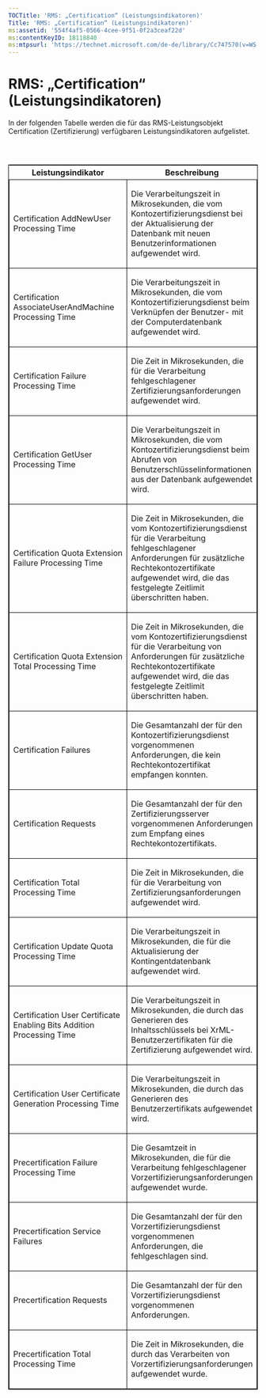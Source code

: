 ```yaml
---
TOCTitle: 'RMS: „Certification“ (Leistungsindikatoren)'
Title: 'RMS: „Certification“ (Leistungsindikatoren)'
ms:assetid: '554f4af5-0566-4cee-9f51-0f2a3ceaf22d'
ms:contentKeyID: 18118840
ms:mtpsurl: 'https://technet.microsoft.com/de-de/library/Cc747570(v=WS.10)'
---
```


RMS: „Certification“ (Leistungsindikatoren)
===========================================

In der folgenden Tabelle werden die für das RMS-Leistungsobjekt Certification (Zertifizierung) verfügbaren Leistungsindikatoren aufgelistet.

###  

<p> </p>
<table style="border:1px solid black;">
<colgroup>
<col width="50%" />
<col width="50%" />
</colgroup>
<thead>
<tr class="header">
<th>Leistungsindikator</th>
<th>Beschreibung</th>
</tr>
</thead>
<tbody>
<tr class="odd">
<td style="border:1px solid black;"><p>Certification AddNewUser Processing Time</p></td>
<td style="border:1px solid black;"><p>Die Verarbeitungszeit in Mikrosekunden, die vom Kontozertifizierungsdienst bei der Aktualisierung der Datenbank mit neuen Benutzerinformationen aufgewendet wird.</p></td>
</tr>  
<tr class="even">
<td style="border:1px solid black;"><p>Certification AssociateUserAndMachine Processing Time</p></td>
<td style="border:1px solid black;"><p>Die Verarbeitungszeit in Mikrosekunden, die vom Kontozertifizierungsdienst beim Verknüpfen der Benutzer- mit der Computerdatenbank aufgewendet wird.</p></td>
</tr>  
<tr class="odd">
<td style="border:1px solid black;"><p>Certification Failure Processing Time</p></td>
<td style="border:1px solid black;"><p>Die Zeit in Mikrosekunden, die für die Verarbeitung fehlgeschlagener Zertifizierungsanforderungen aufgewendet wird.</p></td>
</tr>  
<tr class="even">
<td style="border:1px solid black;"><p>Certification GetUser Processing Time</p></td>
<td style="border:1px solid black;"><p>Die Verarbeitungszeit in Mikrosekunden, die vom Kontozertifizierungsdienst beim Abrufen von Benutzerschlüsselinformationen aus der Datenbank aufgewendet wird.</p></td>
</tr>  
<tr class="odd">
<td style="border:1px solid black;"><p>Certification Quota Extension Failure Processing Time</p></td>
<td style="border:1px solid black;"><p>Die Zeit in Mikrosekunden, die vom Kontozertifizierungsdienst für die Verarbeitung fehlgeschlagener Anforderungen für zusätzliche Rechtekontozertifikate aufgewendet wird, die das festgelegte Zeitlimit überschritten haben.</p></td>
</tr>  
<tr class="even">
<td style="border:1px solid black;"><p>Certification Quota Extension Total Processing Time</p></td>
<td style="border:1px solid black;"><p>Die Zeit in Mikrosekunden, die vom Kontozertifizierungsdienst für die Verarbeitung von Anforderungen für zusätzliche Rechtekontozertifikate aufgewendet wird, die das festgelegte Zeitlimit überschritten haben.</p></td>
</tr>  
<tr class="odd">
<td style="border:1px solid black;"><p>Certification Failures</p></td>
<td style="border:1px solid black;"><p>Die Gesamtanzahl der für den Kontozertifizierungsdienst vorgenommenen Anforderungen, die kein Rechtekontozertifikat empfangen konnten.</p></td>
</tr>  
<tr class="even">
<td style="border:1px solid black;"><p>Certification Requests</p></td>
<td style="border:1px solid black;"><p>Die Gesamtanzahl der für den Zertifizierungsserver vorgenommenen Anforderungen zum Empfang eines Rechtekontozertifikats.</p></td>
</tr>  
<tr class="odd">
<td style="border:1px solid black;"><p>Certification Total Processing Time</p></td>
<td style="border:1px solid black;"><p>Die Zeit in Mikrosekunden, die für die Verarbeitung von Zertifizierungsanforderungen aufgewendet wird.</p></td>
</tr>  
<tr class="even">
<td style="border:1px solid black;"><p>Certification Update Quota Processing Time</p></td>
<td style="border:1px solid black;"><p>Die Verarbeitungszeit in Mikrosekunden, die für die Aktualisierung der Kontingentdatenbank aufgewendet wird.</p></td>
</tr>  
<tr class="odd">
<td style="border:1px solid black;"><p>Certification User Certificate Enabling Bits Addition Processing Time</p></td>
<td style="border:1px solid black;"><p>Die Verarbeitungszeit in Mikrosekunden, die durch das Generieren des Inhaltsschlüssels bei XrML-Benutzerzertifikaten für die Zertifizierung aufgewendet wird.</p></td>
</tr>  
<tr class="even">
<td style="border:1px solid black;"><p>Certification User Certificate Generation Processing Time</p></td>
<td style="border:1px solid black;"><p>Die Verarbeitungszeit in Mikrosekunden, die durch das Generieren des Benutzerzertifikats aufgewendet wird.</p></td>
</tr>  
<tr class="odd">
<td style="border:1px solid black;"><p>Precertification Failure Processing Time</p></td>
<td style="border:1px solid black;"><p>Die Gesamtzeit in Mikrosekunden, die für die Verarbeitung fehlgeschlagener Vorzertifizierungsanforderungen aufgewendet wurde.</p></td>
</tr>  
<tr class="even">
<td style="border:1px solid black;"><p>Precertification Service Failures</p></td>
<td style="border:1px solid black;"><p>Die Gesamtanzahl der für den Vorzertifizierungsdienst vorgenommenen Anforderungen, die fehlgeschlagen sind.</p></td>
</tr>  
<tr class="odd">
<td style="border:1px solid black;"><p>Precertification Requests</p></td>
<td style="border:1px solid black;"><p>Die Gesamtanzahl der für den Vorzertifizierungsdienst vorgenommenen Anforderungen.</p></td>
</tr>  
<tr class="even">
<td style="border:1px solid black;"><p>Precertification Total Processing Time</p></td>
<td style="border:1px solid black;"><p>Die Zeit in Mikrosekunden, die durch das Verarbeiten von Vorzertifizierungsanforderungen aufgewendet wurde.</p></td>
</tr>  
</tbody>  
</table>
